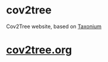 # cov2tree
Cov2Tree website, based on [Taxonium](https://github.com/theosanderson/taxonium)

# [cov2tree.org](//cov2tree.org)
 
